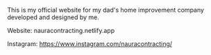 This is my official website for my dad's home improvement company developed and designed by me.

Website: nauracontracting.netlify.app

Instagram: https://www.instagram.com/nauracontracting/

